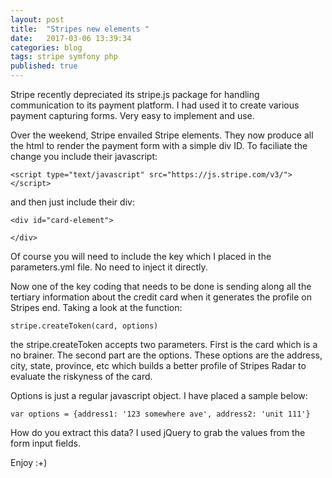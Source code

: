 ```yaml
---
layout: post
title:  "Stripes new elements "
date:   2017-03-06 13:39:34
categories: blog
tags: stripe symfony php
published: true
---
```


Stripe recently depreciated its stripe.js package for handling communication to its payment platform.  I had used it to create various payment capturing forms.  Very easy to implement and use.

Over the weekend, Stripe envailed Stripe elements.  They now produce all the html to render the payment form with a simple div ID.  To faciliate the change you include their javascript:

    <script type="text/javascript" src="https://js.stripe.com/v3/"></script>

and then just include their div:

    <div id="card-element">

    </div>

Of course you will need to include the key which I placed in the parameters.yml file.  No need to inject it directly.  

Now one of the key coding that needs to be done is sending along all the tertiary information about the credit card when it generates the profile on Stripes end.  Taking a look at the function:

    stripe.createToken(card, options)

the stripe.createToken accepts two parameters.  First is the card which is a no brainer.  The second part are the options.  These options are the address, city, state, province, etc which builds a better profile of Stripes Radar to evaluate the riskyness of the card.

Options is just a regular javascript object.  I have placed a sample below:

    var options = {address1: '123 somewhere ave', address2: 'unit 111'}

How do you extract this data?  I used jQuery to grab the values from the form input fields.

Enjoy :+)













